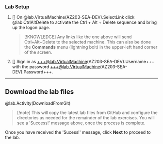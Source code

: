### Lab Setup

1. [] On @lab.VirtualMachine(AZ203-SEA-DEV).SelectLink click @lab.CtrlAltDelete to activate the Ctrl + Alt + Delete sequence and bring up the logon page.

    >[!KNOWLEDGE] Any links like the one above will send Ctrl+Alt+Delete to the selected machine. This can also be done the **Commands** menu (lightning bolt) in the upper-left hand corner of the screen.

1. [] Sign in as +++@lab.VirtualMachine(AZ203-SEA-DEV).Username+++ with the password +++@lab.VirtualMachine(AZ203-SEA-DEV).Password+++.  

---

## Download the lab files

@lab.Activity(DownloadFromGit)

>[!note] This will copy the latest lab files from GitHub and configure the directories as needed for the remainder of the lab exercises. You will see a 'Success!' message above, once the process is complete.

Once you have received the 'Sucess!' message, click **Next** to proceed to the lab.
